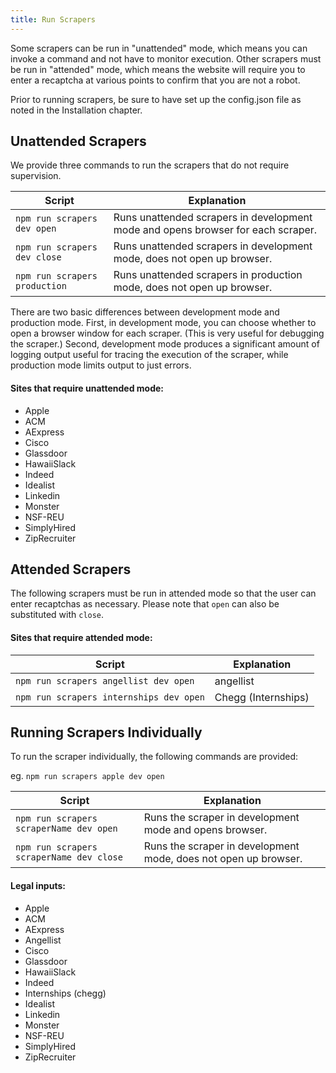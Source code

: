 ```yaml
---
title: Run Scrapers
---
```


Some scrapers can be run in "unattended" mode, which means you can invoke a command and not have to monitor execution. Other scrapers must be run in "attended" mode, which means the website will require you to enter a recaptcha at various points to confirm that you are not a robot.

Prior to running scrapers, be sure to have set up the config.json file as noted in the Installation chapter.

## Unattended Scrapers

We provide three commands to run the scrapers that do not require supervision.

| Script | Explanation |
| ------- | ----- |
|  `npm run scrapers dev open` |  Runs unattended scrapers in development mode and opens browser for each scraper. |
|  `npm run scrapers dev close` |  Runs unattended scrapers in development mode, does not open up browser. |
|  `npm run scrapers production` |  Runs unattended scrapers in production mode, does not open up browser.|


There are two basic differences between development mode and production mode. First, in development mode, you can choose whether to open a browser window for each scraper. (This is very useful for debugging the scraper.) Second, development mode produces a significant amount of logging output useful for tracing the execution of the scraper, while production mode limits output to just errors.

#### Sites that require unattended mode:
* Apple
* ACM
* AExpress
* Cisco
* Glassdoor
* HawaiiSlack
* Indeed
* Idealist
* Linkedin
* Monster
* NSF-REU
* SimplyHired
* ZipRecruiter

## Attended Scrapers

The following scrapers must be run in attended mode so that the user can enter recaptchas as necessary. Please note 
that `open` can also be substituted with `close`.

#### Sites that require attended mode: 
| Script | Explanation |
| ------- | ----- |
|  `npm run scrapers angellist dev open` | angellist |
|  `npm run scrapers internships dev open` | Chegg (Internships) |

## Running Scrapers Individually

To run the scraper individually, the following commands are provided:

eg. `npm run scrapers apple dev open`

| Script | Explanation |
| ------- | ----- |
|  `npm run scrapers scraperName dev open` |  Runs the scraper in development mode and opens browser. |
|  `npm run scrapers scraperName dev close` |  Runs the scraper in development mode, does not open up browser. |

#### Legal inputs:
* Apple
* ACM
* AExpress
* Angellist
* Cisco
* Glassdoor
* HawaiiSlack
* Indeed
* Internships (chegg)
* Idealist
* Linkedin
* Monster
* NSF-REU
* SimplyHired
* ZipRecruiter




